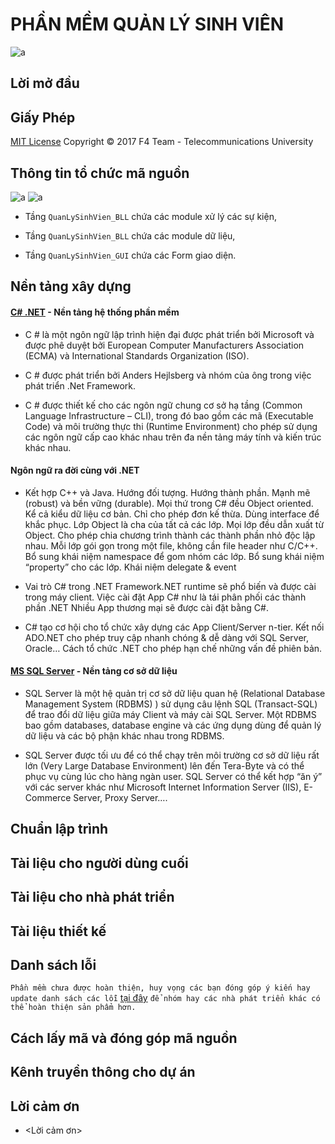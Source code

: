 ﻿# PHẦN MỀM QUẢN LÝ SINH VIÊN
![a](https://user-images.githubusercontent.com/27596661/28235914-d6ff2b0a-6942-11e7-8c61-2013b95c1303.PNG)
## Lời mở đầu
## Giấy Phép
[MIT License](https://github.com/F4Team-DHCN1A/QLSV/blob/master/LICENSE) Copyright © 2017 F4 Team - Telecommunications University

## Thông tin tổ chức mã nguồn 
![a](https://user-images.githubusercontent.com/27596661/28235728-3a03d372-693e-11e7-80e3-f40cba1c35f4.png)
![a](https://user-images.githubusercontent.com/27596661/28235747-afaa6334-693e-11e7-86c3-b8993361b441.png)

* Tầng `QuanLySinhVien_BLL` chứa các module xử lý các sự kiện,

* Tầng `QuanLySinhVien_BLL` chứa các module dữ liệu,

* Tầng `QuanLySinhVien_GUI` chứa các Form giao diện.

## Nền tảng xây dựng
#### [C# .NET](https://docs.microsoft.com/en-us/dotnet/csharp/getting-started/introduction-to-the-csharp-language-and-the-net-framework) - Nền tảng hệ thống phần mềm
* C # là một ngôn ngữ lập trình hiện đại được phát triển bởi Microsoft và được phê duyệt bởi European Computer Manufacturers Association (ECMA) và International Standards Organization (ISO).

* C # được phát triển bởi Anders Hejlsberg và nhóm của ông trong việc phát triển .Net Framework.

* C # được thiết kế cho các ngôn ngữ chung cơ sở hạ tầng (Common Language Infrastructure – CLI), trong đó bao gồm các mã (Executable Code) và môi trường thực thi (Runtime Environment) cho phép sử dụng các ngôn ngữ cấp cao khác nhau trên đa nền tảng máy tính và kiến trúc khác nhau.

#### Ngôn ngữ ra đời cùng với .NET

* Kết hợp C++ và Java. Hướng đối tượng. Hướng thành phần. Mạnh mẽ (robust) và bền vững (durable). Mọi thứ trong C# đều Object oriented. Kể cả kiểu dữ liệu cơ bản. Chỉ cho phép đơn kế thừa. Dùng interface để khắc phục. Lớp Object là cha của tất cả các lớp. Mọi lớp đều dẫn xuất từ Object. Cho phép chia chương trình thành các thành phần nhỏ độc lập nhau. Mỗi lớp gói gọn trong một file, không cần file header như C/C++. Bổ sung khái niệm namespace để gom nhóm các lớp. Bổ sung khái niệm “property” cho các lớp. Khái niệm delegate & event

* Vai trò C# trong .NET Framework.NET runtime sẽ phổ biến và được cài trong máy client. Việc cài đặt App C# như là tái phân phối các thành phần .NET Nhiều App thương mại sẽ được cài đặt bằng C#.

* C# tạo cơ hội cho tổ chức xây dựng các App Client/Server n-tier. Kết nối ADO.NET cho phép truy cập nhanh chóng & dễ dàng với SQL Server, Oracle… Cách tổ chức .NET cho phép hạn chế những vấn đề phiên bản.

#### [MS SQL Server](https://www.microsoft.com/en-us/sql-server/sql-server-2016) - Nền tảng cơ sở dữ liệu
* SQL Server là một hệ quản trị cơ sở dữ liệu quan hệ (Relational Database Management System (RDBMS) ) sử dụng câu lệnh SQL (Transact-SQL) để trao đổi dữ liệu giữa máy Client và máy cài SQL Server. Một RDBMS bao gồm databases, database engine và các ứng dụng dùng để quản lý dữ liệu và các bộ phận khác nhau trong RDBMS.

* SQL Server được tối ưu để có thể chạy trên môi trường cơ sở dữ liệu rất lớn (Very Large Database Environment) lên đến Tera-Byte và có thể phục vụ cùng lúc cho hàng ngàn user. SQL Server có thể kết hợp “ăn ý” với các server khác như Microsoft Internet Information Server (IIS), E-Commerce Server, Proxy Server….

## Chuẩn lập trình
## Tài liệu cho người dùng cuối
## Tài liệu cho nhà phát triển
## Tài liệu thiết kế
## Danh sách lỗi
`Phần mềm chưa được hoàn thiện, huy vọng các bạn đóng góp ý kiến hay update danh sách các lỗi` [tại đây](https://github.com/F4Team-DHCN1A/QLSV/issues) `để nhóm hay các nhà phát triển khác có thể hoàn thiện sản phẩm hơn.`
## Cách lấy mã và đóng góp mã nguồn
## Kênh truyền thông cho dự án
## Lời cảm ơn
* <Lời cảm ơn>

